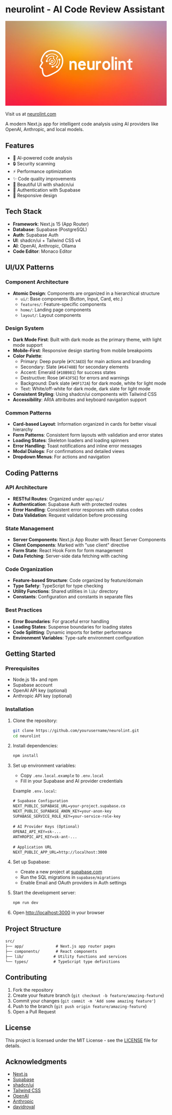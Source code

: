 # neurolint - AI Code Review Assistant

![neurolint OG Image](./public/neurolint-og.png)

Visit us at [neurolint.com](https://neurolint.com)

A modern Next.js app for intelligent code analysis using AI providers like OpenAI, Anthropic, and local models.

## Features

- 🤖 AI-powered code analysis
- 🔒 Security scanning
- ⚡ Performance optimization
- ✨ Code quality improvements
- 🎨 Beautiful UI with shadcn/ui
- 🔐 Authentication with Supabase
- 📱 Responsive design

## Tech Stack

- **Framework**: Next.js 15 (App Router)
- **Database**: Supabase (PostgreSQL)
- **Auth**: Supabase Auth
- **UI**: shadcn/ui + Tailwind CSS v4
- **AI**: OpenAI, Anthropic, Ollama
- **Code Editor**: Monaco Editor

## UI/UX Patterns

### Component Architecture
- **Atomic Design**: Components are organized in a hierarchical structure
  - `ui/`: Base components (Button, Input, Card, etc.)
  - `features/`: Feature-specific components
  - `home/`: Landing page components
  - `layout/`: Layout components

### Design System
- **Dark Mode First**: Built with dark mode as the primary theme, with light mode support
- **Mobile-First**: Responsive design starting from mobile breakpoints
- **Color Palette**:
  - Primary: Deep purple (`#7C3AED`) for main actions and branding
  - Secondary: Slate (`#64748B`) for secondary elements
  - Accent: Emerald (`#10B981`) for success states
  - Destructive: Rose (`#F43F5E`) for errors and warnings
  - Background: Dark slate (`#0F172A`) for dark mode, white for light mode
  - Text: White/off-white for dark mode, dark slate for light mode
- **Consistent Styling**: Using shadcn/ui components with Tailwind CSS
- **Accessibility**: ARIA attributes and keyboard navigation support

### Common Patterns
- **Card-based Layout**: Information organized in cards for better visual hierarchy
- **Form Patterns**: Consistent form layouts with validation and error states
- **Loading States**: Skeleton loaders and loading spinners
- **Error Handling**: Toast notifications and inline error messages
- **Modal Dialogs**: For confirmations and detailed views
- **Dropdown Menus**: For actions and navigation

## Coding Patterns

### API Architecture
- **RESTful Routes**: Organized under `app/api/`
- **Authentication**: Supabase Auth with protected routes
- **Error Handling**: Consistent error responses with status codes
- **Data Validation**: Request validation before processing

### State Management
- **Server Components**: Next.js App Router with React Server Components
- **Client Components**: Marked with "use client" directive
- **Form State**: React Hook Form for form management
- **Data Fetching**: Server-side data fetching with caching

### Code Organization
- **Feature-based Structure**: Code organized by feature/domain
- **Type Safety**: TypeScript for type checking
- **Utility Functions**: Shared utilities in `lib/` directory
- **Constants**: Configuration and constants in separate files

### Best Practices
- **Error Boundaries**: For graceful error handling
- **Loading States**: Suspense boundaries for loading states
- **Code Splitting**: Dynamic imports for better performance
- **Environment Variables**: Type-safe environment configuration

## Getting Started

### Prerequisites

- Node.js 18+ and npm
- Supabase account
- OpenAI API key (optional)
- Anthropic API key (optional)

### Installation

1. Clone the repository:
   ```bash
   git clone https://github.com/yourusername/neurolint.git
   cd neurolint
   ```

2. Install dependencies:
   ```bash
   npm install
   ```

3. Set up environment variables:
   - Copy `.env.local.example` to `.env.local`
   - Fill in your Supabase and AI provider credentials

   Example `.env.local`:
   ```env
   # Supabase Configuration
   NEXT_PUBLIC_SUPABASE_URL=your-project.supabase.co
   NEXT_PUBLIC_SUPABASE_ANON_KEY=your-anon-key
   SUPABASE_SERVICE_ROLE_KEY=your-service-role-key

   # AI Provider Keys (Optional)
   OPENAI_API_KEY=sk-...
   ANTHROPIC_API_KEY=sk-ant-...

   # Application URL
   NEXT_PUBLIC_APP_URL=http://localhost:3000
   ```

4. Set up Supabase:
   - Create a new project at [supabase.com](https://supabase.com)
   - Run the SQL migrations in `supabase/migrations`
   - Enable Email and OAuth providers in Auth settings

5. Start the development server:
   ```bash
   npm run dev
   ```

6. Open [http://localhost:3000](http://localhost:3000) in your browser

## Project Structure

```
src/
├── app/              # Next.js app router pages
├── components/       # React components
├── lib/             # Utility functions and services
└── types/           # TypeScript type definitions
```

## Contributing

1. Fork the repository
2. Create your feature branch (`git checkout -b feature/amazing-feature`)
3. Commit your changes (`git commit -m 'Add some amazing feature'`)
4. Push to the branch (`git push origin feature/amazing-feature`)
5. Open a Pull Request

## License

This project is licensed under the MIT License - see the [LICENSE](LICENSE) file for details.

## Acknowledgments

- [Next.js](https://nextjs.org/)
- [Supabase](https://supabase.com/)
- [shadcn/ui](https://ui.shadcn.com/)
- [Tailwind CSS](https://tailwindcss.com/)
- [OpenAI](https://openai.com/)
- [Anthropic](https://www.anthropic.com/)
- [davidroyal](https://www.davidroyal.dev/)
